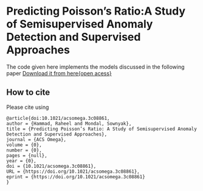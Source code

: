 # Predicting Poisson’s Ratio:A Study of Semisupervised Anomaly Detection and Supervised Approaches
The code given here implements the models discussed in the following paper
[Download it from here{open acess}](https://pubs.acs.org/doi/10.1021/acsomega.3c08861)
## How to cite
Please cite using 

```
@article{doi:10.1021/acsomega.3c08861,
author = {Hammad, Raheel and Mondal, Sownyak},
title = {Predicting Poisson’s Ratio: A Study of Semisupervised Anomaly Detection and Supervised Approaches},
journal = {ACS Omega},
volume = {0},
number = {0},
pages = {null},
year = {0},
doi = {10.1021/acsomega.3c08861},
URL = {https://doi.org/10.1021/acsomega.3c08861},
eprint = {https://doi.org/10.1021/acsomega.3c08861}
}
```
